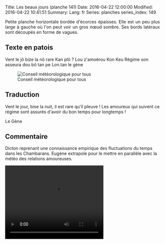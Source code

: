 Title: Les beaux jours (planche 141)
Date: 2016-04-22 12:00:00
Modified: 2016-04-22 10:41:51
Summary: 
Lang: fr
Series: planches
series_index: 149

<p style="text-align:justify;">Petite planche horizontale bordée
d'écorces épaisses. Elle est un peu plus large à gauche où l'on peut
voir un gros nœud sombre. Ses bords latéraux sont découpés en forme de
vagues.</p>

## Texte en patois

Vent le jô bize la nô rare Kan plô ? Lou z'amoërou Kon Keu Règime son
asseura dou bô tan pe Lon.tan le gène

<figure class="image-block" style="float: center;">
  <img alt="Conseil métèorologique pour tous" src="{static}/images/planche_141.png">
  <figcaption style="max-width: 658px">Conseil métèorologique pour tous</figcaption>
</figure>

## Traduction

Vent le jour, bise la nuit, il est rare qu'il pleuve ! Les amoureux
qui suivent ce régime sont assurés d'avoir du bon temps pour
longtemps !

Le Gène

## Commentaire

Dicton reprenant une connaissance empirique des fluctuations du temps
dans les Chambarans. Eugène extrapole pour le mettre en parallèle avec
la météo des relations amoureuses.

<video width="320" height="240" controls>
  <source src="https://d1njpgd0ygatdn.cloudfront.net/video_141.mp4" type="video/mp4">
</video>
